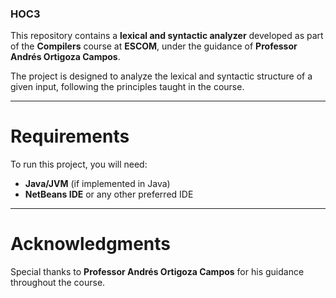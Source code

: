 ### HOC3
This repository contains a **lexical and syntactic analyzer** developed as part of the **Compilers** course at **ESCOM**, under the guidance of **Professor Andrés Ortigoza Campos**.

The project is designed to analyze the lexical and syntactic structure of a given input, following the principles taught in the course.

---

# Requirements

To run this project, you will need:

- **Java/JVM** (if implemented in Java)
- **NetBeans IDE** or any other preferred IDE

---

# Acknowledgments

Special thanks to **Professor Andrés Ortigoza Campos** for his guidance throughout the course.
